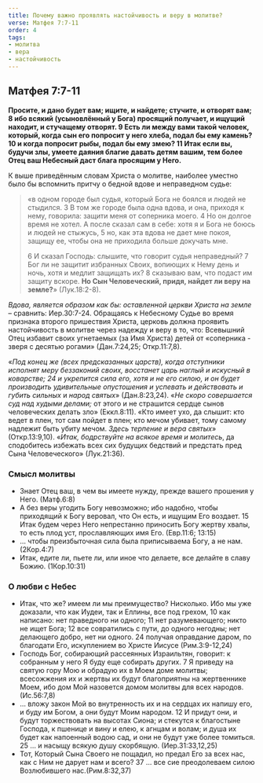 ```yaml
---
title: Почему важно проявлять настойчивость и веру в молитве?
verse: Матфея 7:7-11
order: 4
tags: 
- молитва
- вера
- настойчивость
---
```


## Матфея 7:7-11

**Просите, и дано будет вам; ищите, и найдете; стучите, и отворят вам; 8 ибо всякий (усыновлённый у Бога) просящий получает, и ищущий находит, и стучащему отворят. 9 Есть ли между вами такой человек, который, когда сын его попросит у него хлеба, подал бы ему камень? 10 и когда попросит рыбы, подал бы ему змею? 11 Итак если вы, будучи злы, умеете даяния благие давать детям вашим, тем более Отец ваш Небесный даст блага просящим у Него.**

К выше приведённым словам Христа о молитве, наиболее уместно было бы вспомнить притчу о бедной вдове и неправедном судье: 

>«в одном городе был судья, который Бога не боялся и людей не стыдился. 3 В том же городе была одна вдова, и она, приходя к нему, говорила: защити меня от соперника моего. 4 Но он долгое время не хотел. А после сказал сам в себе: хотя я и Бога не боюсь и людей не стыжусь, 5 но, как эта вдова не дает мне покоя, защищу ее, чтобы она не приходила больше докучать мне. 
>
>6 И сказал Господь: слышите, что говорит судья неправедный? 7 Бог ли не защитит избранных Своих, вопиющих к Нему день и ночь, хотя и медлит защищать их? 8 сказываю вам, что подаст им защиту вскоре. **Но Сын Человеческий, придя, найдет ли веру на земле?**» (Лук.18:2-8). 

*Вдова, является образом как бы: оставленной церкви Христа на земле* – сравнить: Иер.30:7-24. Обращаясь к Небесному Судье во время признака второго пришествия Христа, церковь должна проявить настойчивость в молитве через надежду и веру в то, что: Всевышний Отец избавит своих угнетаемых (за Имя Христа) детей от «соперника - зверя с десятью рогами» (Дан.7:24,25; Откр.11:7,8). 

«*Под конец же (всех предсказанных царств), когда отступники исполнят меру беззаконий своих, восстанет царь наглый и искусный в коварстве; 24 и укрепится сила его, хотя и не его силою, и он будет производить удивительные опустошения и успевать и действовать и губить сильных* и *народ святых*» (Дан.8:23,24). «*Не скоро совершается суд над худыми делами;* от этого и не страшится сердце сынов человеческих делать зло» (Еккл.8:11). «Кто имеет ухо, да слышит: кто ведет в плен, тот сам пойдет в плен; кто мечом убивает, тому самому надлежит быть убиту мечом. *Здесь терпение и вера святых*» (Откр.13:9,10). «*Итак, бодрствуйте на всякое время и молитесь*, да сподобитесь избежать всех сих будущих бедствий и предстать пред Сына Человеческого» (Лук.21:36). 

### Смысл молитвы

- Знает Отец ваш, в чем вы имеете нужду, прежде вашего прошения у Него. (Матф.6:8)
- А без веры угодить Богу невозможно; ибо надобно, чтобы приходящий к Богу веровал, что Он есть, и ищущим Его воздает. 15 Итак будем через Него непрестанно приносить Богу жертву хвалы, то есть плод уст, прославляющих имя Его. (Евр.11:6; 13:15)
- … чтобы преизбыточная сила была приписываема Богу, а не нам. (2Кор.4:7)
- Итак, едите ли, пьете ли, или иное что делаете, все делайте в славу Божию. (1Кор.10:31)

### О любви с Небес

- Итак, что же? имеем ли мы преимущество? Нисколько. Ибо мы уже доказали, что как Иудеи, так и Еллины, все под грехом, 10 как написано: нет праведного ни одного; 11 нет разумевающего; никто не ищет Бога; 12 все совратились с пути, до одного негодны; нет делающего добро, нет ни одного. 24 получая оправдание даром, по благодати Его, искуплением во Христе Иисусе (Рим.3:9-12,24)
- Господь Бог, собирающий рассеянных Израильтян, говорит: к собранным у него Я буду еще собирать других. 7 Я приведу на святую гору Мою и обрадую их в Моем доме молитвы; всесожжения их и жертвы их будут благоприятны на жертвеннике Моем, ибо дом Мой назовется домом молитвы для всех народов. (Ис.56:7,8)
- … вложу закон Мой во внутренность их и на сердцах их напишу его, и буду им Богом, а они будут Моим народом. 12 И придут они, и будут торжествовать на высотах Сиона; и стекутся к благостыне Господа, к пшенице и вину и елею, к агнцам и волам; и душа их будет как напоенный водою сад, и они не будут уже более томиться. 25 … и насыщу всякую душу скорбящую. (Иер.31:33,12,25)
- Тот, Который Сына Своего не пощадил, но предал Его за всех нас, как с Ним не дарует нам и всего? 37 … все сие преодолеваем силою Возлюбившего нас.(Рим.8:32,37)
